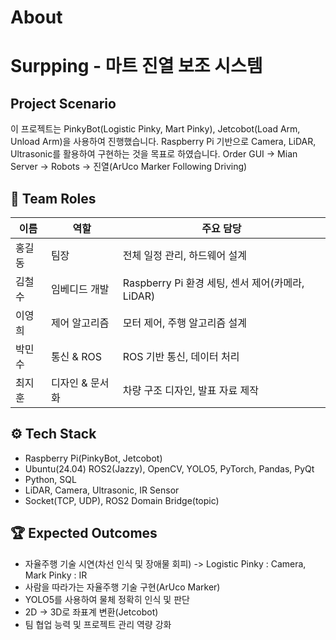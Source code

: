 # About


# Surpping - 마트 진열 보조 시스템

## Project Scenario
이 프로젝트는 PinkyBot(Logistic Pinky, Mart Pinky), Jetcobot(Load Arm, Unload Arm)을 사용하여 진행했습니다.
Raspberry Pi 기반으로 Camera, LiDAR, Ultrasonic를 활용하여 구현하는 것을 목표로 하였습니다.
Order GUI -> Mian Server -> Robots -> 진열(ArUco Marker Following Driving)

## 👥 Team Roles

| 이름 | 역할 | 주요 담당 |
|------|------|-----------|
| 홍길동 | 팀장 | 전체 일정 관리, 하드웨어 설계 |
| 김철수 | 임베디드 개발 | Raspberry Pi 환경 세팅, 센서 제어(카메라, LiDAR) |
| 이영희 | 제어 알고리즘 | 모터 제어, 주행 알고리즘 설계 |
| 박민수 | 통신 & ROS | ROS 기반 통신, 데이터 처리 |
| 최지훈 | 디자인 & 문서화 | 차량 구조 디자인, 발표 자료 제작 |

## ⚙️ Tech Stack
- Raspberry Pi(PinkyBot, Jetcobot)
- Ubuntu(24.04) ROS2(Jazzy), OpenCV, YOLO5, PyTorch, Pandas, PyQt
- Python, SQL
- LiDAR, Camera, Ultrasonic, IR Sensor
- Socket(TCP, UDP), ROS2 Domain Bridge(topic)

## 🏆 Expected Outcomes
- 자율주행 기술 시연(차선 인식 및 장애물 회피) -> Logistic Pinky : Camera, Mark Pinky : IR
- 사람을 따라가는 자율주행 기술 구현(ArUco Marker)
- YOLO5를 사용하여 물체 정확히 인식 및 판단
- 2D -> 3D로 좌표계 변환(Jetcobot)
- 팀 협업 능력 및 프로젝트 관리 역량 강화
